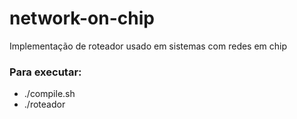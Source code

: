 # network-on-chip
Implementação de roteador usado em sistemas com redes em chip

### Para executar:
- ./compile.sh
- ./roteador
